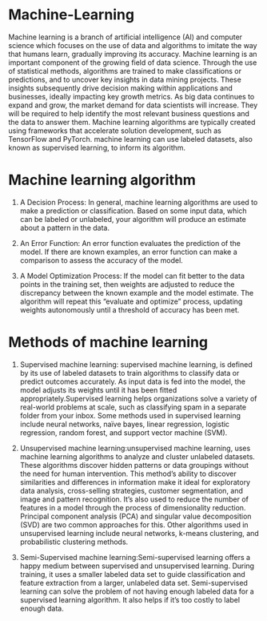 # Machine-Learning
Machine learning is a branch of artificial intelligence (AI) and computer science which focuses on the use of data and algorithms to imitate the way that humans learn, gradually improving its accuracy.
Machine learning is an important component of the growing field of data science. Through the use of statistical methods, algorithms are trained to make classifications or predictions, and to uncover key insights in data mining projects. These insights subsequently drive decision making within applications and businesses, ideally impacting key growth metrics. As big data continues to expand and grow, the market demand for data scientists will increase. They will be required to help identify the most relevant business questions and the data to answer them.
Machine learning algorithms are typically created using frameworks that accelerate solution development, such as TensorFlow and PyTorch.
machine learning can use labeled datasets, also known as supervised learning, to inform its algorithm.

# Machine learning algorithm
1. A Decision Process: In general, machine learning algorithms are used to make a prediction or classification. Based on some input data, which can be labeled or unlabeled, your algorithm will produce an estimate about a pattern in the data.
   
2. An Error Function: An error function evaluates the prediction of the model. If there are known examples, an error function can make a comparison to assess the accuracy of the model.
   
3. A Model Optimization Process: If the model can fit better to the data points in the training set, then weights are adjusted to reduce the discrepancy between the known example and the model estimate. The algorithm will repeat this “evaluate and optimize” process, updating weights autonomously until a threshold of accuracy has been met.

# Methods of machine learning
1. Supervised machine learning: supervised machine learning, is defined by its use of labeled datasets to train algorithms to classify data or predict outcomes accurately. As input data is fed into the model, the model adjusts its weights until it has been fitted appropriately.Supervised learning helps organizations solve a variety of real-world problems at scale, such as classifying spam in a separate folder from your inbox. Some methods used in supervised learning include neural networks, naïve bayes, linear regression, logistic regression, random forest, and support vector machine (SVM).

2. Unsupervised machine learning:unsupervised machine learning, uses machine learning algorithms to analyze and cluster unlabeled datasets. These algorithms discover hidden patterns or data groupings without the need for human intervention. This method’s ability to discover similarities and differences in information make it ideal for exploratory data analysis, cross-selling strategies, customer segmentation, and image and pattern recognition. It’s also used to reduce the number of features in a model through the process of dimensionality reduction. Principal component analysis (PCA) and singular value decomposition (SVD) are two common approaches for this. Other algorithms used in unsupervised learning include neural networks, k-means clustering, and probabilistic clustering methods.

3. Semi-Supervised machine learning:Semi-supervised learning offers a happy medium between supervised and unsupervised learning. During training, it uses a smaller labeled data set to guide classification and feature extraction from a larger, unlabeled data set. Semi-supervised learning can solve the problem of not having enough labeled data for a supervised learning algorithm. It also helps if it’s too costly to label enough data. 
